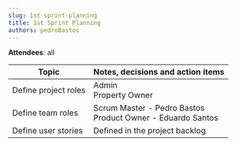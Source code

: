 ```yaml
---
slug: 1st-sprint-planning
title: 1st Sprint Planning
authors: pedroBastos
---
```


**Attendees**: all 


| Topic                      | Notes, decisions and action items                                  |
|---                         |---                                                                 |
| Define project roles       | Admin <br /> Property Owner                                        |
| Define team roles          | Scrum Master - Pedro Bastos <br /> Product Owner - Eduardo Santos  |
| Define user stories        | Defined in the project backlog                                     |